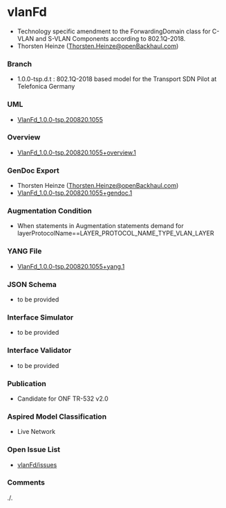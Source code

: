 # vlanFd
- Technology specific amendment to the ForwardingDomain class for C-VLAN and S-VLAN Components according to 802.1Q-2018.
- Thorsten Heinze (Thorsten.Heinze@openBackhaul.com)

### Branch
- 1.0.0-tsp.d.t : 802.1Q-2018 based model for the Transport SDN Pilot at Telefonica Germany

### UML
- [VlanFd_1.0.0-tsp.200820.1055](./VlanFd_1.0.0-tsp.200820.1055.zip)

### Overview 
- [VlanFd_1.0.0-tsp.200820.1055+overview.1](./VlanFd_1.0.0-tsp.200820.1055+overview.1.png)

### GenDoc Export
- Thorsten Heinze (Thorsten.Heinze@openBackhaul.com)
- [VlanFd_1.0.0-tsp.200820.1055+gendoc.1](./VlanFd_1.0.0-tsp.200820.1055+gendoc.1.docx)

### Augmentation Condition
- When statements in Augmentation statements demand for layerProtocolName==LAYER_PROTOCOL_NAME_TYPE_VLAN_LAYER

### YANG File
- [VlanFd_1.0.0-tsp.200820.1055+yang.1](./VlanFd_1.0.0-tsp.200820.1055+yang.1.zip)

### JSON Schema
- to be provided

### Interface Simulator
- to be provided

### Interface Validator
- to be provided

### Publication
- Candidate for ONF TR-532 v2.0

### Aspired Model Classification
- Live Network

### Open Issue List
- [vlanFd/issues](../../issues)

### Comments
./.
